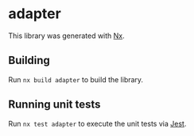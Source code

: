 # adapter

This library was generated with [Nx](https://nx.dev).

## Building

Run `nx build adapter` to build the library.

## Running unit tests

Run `nx test adapter` to execute the unit tests via [Jest](https://jestjs.io).
